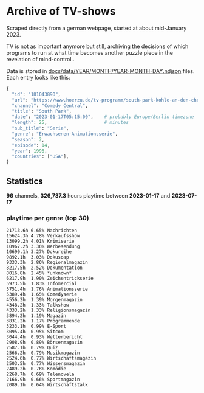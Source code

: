 # Archive of TV-shows

Scraped directly from a german webpage, started at about mid-January 2023.

TV is not as important anymore but still, archiving the decisions of which programs to run at what time
becomes another puzzle piece in the revelation of mind-control.. 

Data is stored in [docs/data/YEAR/MONTH/YEAR-MONTH-DAY.ndjson](docs/data/) files. 
Each entry looks like this:

```python
{
  "id": "181043890", 
  "url": "https://www.hoerzu.de/tv-programm/south-park-kohle-an-den-chefkoch/bid_181043890/", 
  "channel": "Comedy Central", 
  "title": "South Park", 
  "date": "2023-01-17T05:15:00",    # probably Europe/Berlin timezone 
  "length": 25,                     # minutes 
  "sub_title": "Serie", 
  "genre": "Erwachsenen-Animationsserie", 
  "season": 2, 
  "episode": 14, 
  "year": 1998, 
  "countries": ["USA"],
}
```

## Statistics

**96** channels, **326,737.3** hours playtime between **2023-01-17** and **2023-07-17**


### playtime per genre (top 30)

    21713.6h 6.65% Nachrichten
    15624.3h 4.78% Verkaufsshow
    13099.2h 4.01% Krimiserie
    10967.2h 3.36% Werbesendung
    10690.1h 3.27% Dokureihe
    9892.1h  3.03% Dokusoap
    9333.3h  2.86% Regionalmagazin
    8217.5h  2.52% Dokumentation
    8016.8h  2.45% *unknown*
    6217.9h  1.90% Zeichentrickserie
    5973.5h  1.83% Infomercial
    5751.4h  1.76% Animationsserie
    5389.4h  1.65% Comedyserie
    4556.2h  1.39% Morgenmagazin
    4348.2h  1.33% Talkshow
    4333.2h  1.33% Religionsmagazin
    3894.2h  1.19% Magazin
    3831.2h  1.17% Programmende
    3233.1h  0.99% E-Sport
    3095.4h  0.95% Sitcom
    3044.4h  0.93% Wetterbericht
    2908.9h  0.89% Börsenmagazin
    2587.1h  0.79% Quiz
    2566.2h  0.79% Musikmagazin
    2524.6h  0.77% Wirtschaftsmagazin
    2503.5h  0.77% Wissensmagazin
    2489.2h  0.76% Komödie
    2268.7h  0.69% Telenovela
    2166.9h  0.66% Sportmagazin
    2089.1h  0.64% Wirtschaftstalk
